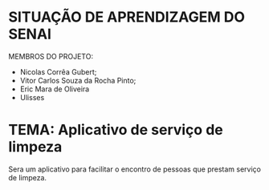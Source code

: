 # SITUAÇÃO DE APRENDIZAGEM DO SENAI
MEMBROS DO PROJETO:
- Nicolas Corrêa Gubert;
- Vitor Carlos Souza da Rocha Pinto;
- Eric Mara de Oliveira
- Ulisses

# TEMA: Aplicativo de serviço de limpeza
Sera um aplicativo para facilitar o encontro de pessoas que prestam serviço de limpeza.
